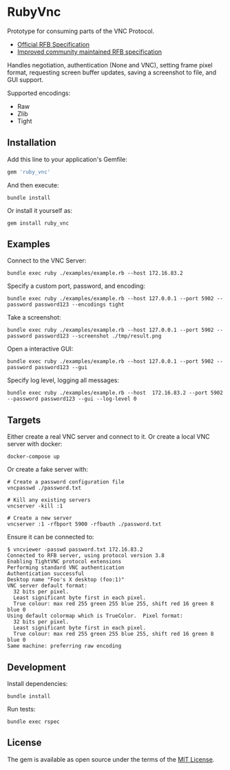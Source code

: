 # RubyVnc

Prototype for consuming parts of the VNC Protocol.

- [Official RFB Specification](https://datatracker.ietf.org/doc/html/rfc6143)
- [Improved community maintained RFB specification](https://github.com/rfbproto/rfbproto)

Handles negotiation, authentication (None and VNC), setting frame pixel format, requesting screen buffer updates,
saving a screenshot to file, and GUI support.

Supported encodings:
- Raw
- Zlib
- Tight

## Installation

Add this line to your application's Gemfile:

```ruby
gem 'ruby_vnc'
```

And then execute:

```
bundle install
```

Or install it yourself as:
```
gem install ruby_vnc
```

## Examples

Connect to the VNC Server:

```
bundle exec ruby ./examples/example.rb --host 172.16.83.2
```

Specify a custom port, password, and encoding:

```
bundle exec ruby ./examples/example.rb --host 127.0.0.1 --port 5902 --password password123 --encodings tight
```

Take a screenshot:

```
bundle exec ruby ./examples/example.rb --host 127.0.0.1 --port 5902 --password password123 --screenshot ./tmp/result.png
```

Open a interactive GUI:

```
bundle exec ruby ./examples/example.rb --host 127.0.0.1 --port 5902 --password password123 --gui
```

Specify log level, logging all messages:

```
bundle exec ruby ./examples/example.rb --host  172.16.83.2 --port 5902 --password password123 --gui --log-level 0
```

## Targets

Either create a real VNC server and connect to it. Or create a local VNC server with docker:

```
docker-compose up
```

Or create a fake server with:

```
# Create a password configuration file
vncpasswd ./password.txt

# Kill any existing servers
vncserver -kill :1

# Create a new server
vncserver :1 -rfbport 5900 -rfbauth ./password.txt
```

Ensure it can be connected to:
```
$ vncviewer -passwd password.txt 172.16.83.2
Connected to RFB server, using protocol version 3.8
Enabling TightVNC protocol extensions
Performing standard VNC authentication
Authentication successful
Desktop name "Foo's X desktop (foo:1)"
VNC server default format:
  32 bits per pixel.
  Least significant byte first in each pixel.
  True colour: max red 255 green 255 blue 255, shift red 16 green 8 blue 0
Using default colormap which is TrueColor.  Pixel format:
  32 bits per pixel.
  Least significant byte first in each pixel.
  True colour: max red 255 green 255 blue 255, shift red 16 green 8 blue 0
Same machine: preferring raw encoding
```

## Development

Install dependencies:

```
bundle install
```

Run tests:

```
bundle exec rspec
```

## License

The gem is available as open source under the terms of the [MIT License](https://opensource.org/licenses/MIT).
